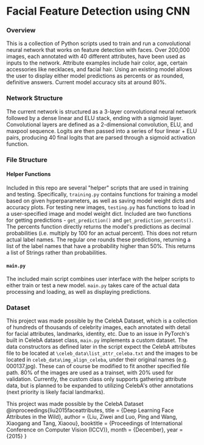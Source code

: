 # Facial Feature Detection using CNN

### Overview
This is a collection of Python scripts used to train and run a convolutional neural network that works on feature detection with faces. Over 200,000 images, each annotated with 40 different attributes, have been used as inputs to the network. Attribute examples include hair color, age, certain accessories like necklaces, and facial hair. Using an existing model allows the user to display either model predictions as percents or as rounded, definitive answers. Current model accuracy sits at around 80%. 

### Network Structure
The current network is structured as a 3-layer convolutional neural network followed by a dense linear and ELU stack, ending with a sigmoid layer. Convolutional layers are defined as a 2-dimensional convolution, ELU, and maxpool sequence. Logits are then passed into a series of four linear + ELU pairs, producing 40 final logits that are parsed through a sigmoid activation function.

### File Structure
#### Helper Functions
Included in this repo are several "helper" scripts that are used in training and testing. Specifically, `training.py` contains functions for training a model based on given hyperparameters, as well as saving model weight dicts and accuracy plots. For testing new images, `testing.py` has functions to load in a user-specified image and model weight dict. Included are two functions for getting predictions - `get_prediction()` and `get_prediction_percents()`. The percents function directly returns the model's predictions as decimal probabilities (i.e. multiply by 100 for an actual percent). This does not return actual label names. The regular one rounds these predictions, returning a list of the label names that have a probability higher than 50%. This returns a list of Strings rather than probabilities. 

#### `main.py`
The included main script combines user interface with the helper scripts to either train or test a new model. `main.py` takes care of the actual data processing and loading, as well as displaying predictions. 

### Dataset
This project was made possible by the CelebA Dataset, which is a collection of hundreds of thousands of celebrity images, each annotated with detail for facial attributes, landmarks, identity, etc. Due to an issue in PyTorch's built in CelebA dataset class, `main.py` implements a custom dataset. The data constructors as defined later in the script expect the CelebA attributes file to be located at `\celeb_data\list_attr_celeba.txt` and the images to be located in `celeb_data\img_align_celeba`, under their original names (e.g. 000137.jpg). These can of course be modified to fit another specified file path. 80% of the images are used as a trainset, with 20% used for validation. Currently, the custom class only supports gathering attribute data, but is planned to be expanded to utilizing CelebA's other annotations (next priority is likely facial landmarks).






This project was made possible by the CelebA Dataset
@inproceedings{liu2015faceattributes,
  title = {Deep Learning Face Attributes in the Wild},
  author = {Liu, Ziwei and Luo, Ping and Wang, Xiaogang and Tang, Xiaoou},
  booktitle = {Proceedings of International Conference on Computer Vision (ICCV)},
  month = {December},
  year = {2015} 
}